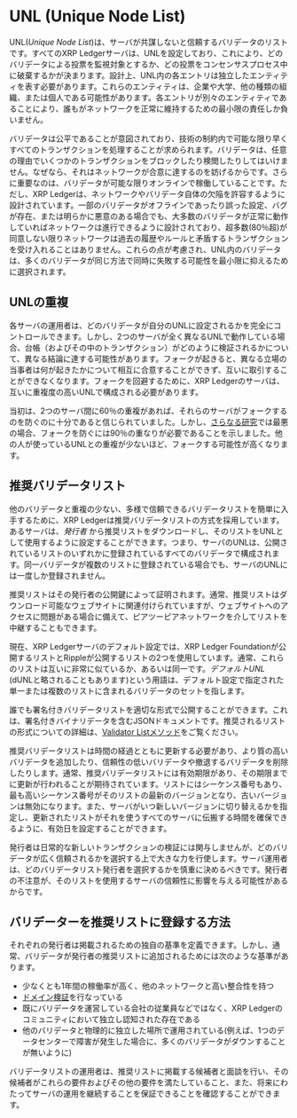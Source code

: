 # UNL (Unique Node List)

UNL(_Unique Node List_)は、サーバが共謀しないと信頼するバリデータのリストです。すべてのXRP Ledgerサーバは、UNLを設定しており、これにより、どのバリデータによる投票を監視対象とするか、どの投票をコンセンサスプロセス中に破棄するかが決まります。設計上、UNL内の各エントリは独立したエンティティを表す必要があります。これらのエンティティは、企業や大学、他の種類の組織、または個人である可能性があります。各エントリが別々のエンティティであることにより、誰もがネットワークを正常に維持するための最小限の責任しか負いません。

バリデータは公平であることが意図されており、技術の制約内で可能な限り早くすべてのトランザクションを処理することが求められます。バリデータは、任意の理由でいくつかのトランザクションをブロックしたり検閲したりしてはいけません。なぜなら、それはネットワークが合意に達するのを妨げるからです。さらに重要なのは、バリデータが可能な限りオンラインで稼働していることです。ただし、XRP Ledgerは、ネットワークやバリデータ自体の欠陥を許容するように設計されています。一部のバリデータがオフラインであったり誤った設定、バグが存在、または明らかに悪意のある場合でも、大多数のバリデータが正常に動作していればネットワークは進行できるように設計されており、超多数(80％超)が同意しない限りネットワークは過去の履歴やルールと矛盾するトランザクションを受け入れることはありません。これらの点が考慮され、UNL内のバリデータは、多くのバリデータが同じ方法で同時に失敗する可能性を最小限に抑えるために選択されます。

## UNLの重複

各サーバの運用者は、どのバリデータが自分のUNLに設定されるかを完全にコントロールできます。しかし、2つのサーバが全く異なるUNLで動作している場合、台帳（およびその中のトランザクション）がどのように検証されるかについて、異なる結論に達する可能性があります。フォークが起きると、異なる立場の当事者は何が起きたかについて相互に合意することができず、互いに取引することができなくなります。フォークを回避するために、XRP Ledgerのサーバは、互いに重複度の高いUNLで構成される必要があります。

当初は、2つのサーバ間に60％の重複があれば、それらのサーバがフォークするのを防ぐのに十分であると信じられていました。しかし、[さらなる研究](./consensus-research.md)では最悪の場合、フォークを防ぐには90％の重なりが必要であることを示しました。他の人が使っているUNLとの重複が少ないほど、フォークする可能性が高くなります。

## 推奨バリデータリスト

他のバリデータと重複の少ない、多様で信頼できるバリデータリストを簡単に入手するために、XRP Ledgerは推奨バリデータリストの方式を採用しています。あるサーバは、_発行者_ から推奨リストをダウンロードし、そのリストをUNLとして使用するように設定することができます。つまり、サーバのUNLは、公開されているリストのいずれかに登録されているすべてのバリデータで構成されます。同一バリデータが複数のリストに登録されている場合でも、サーバのUNLには一度しか登録されません。

推奨リストはその発行者の公開鍵によって証明されます。通常、推奨リストはダウンロード可能なウェブサイトに関連付けられていますが、ウェブサイトへのアクセスに問題がある場合に備えて、ピアツーピアネットワークを介してリストを中継することもできます。

現在、XRP Ledgerサーバのデフォルト設定では、XRP Ledger Foundationが公開するリストとRippleが公開するリストの2つを使用しています。通常、これらのリストは互いに非常に似ているか、あるいは同一です。_デフォルトUNL_ (dUNLと略されることもあります)という用語は、デフォルト設定で指定された単一または複数のリストに含まれるバリデータのセットを指します。

誰でも署名付きバリデータリストを適切な形式で公開することができます。これは、署名付きバイナリデータを含むJSONドキュメントです。推奨されるリストの形式についての詳細は、[Validator Listメソッド](/ja/docs/references/http-websocket-apis/peer-port-methods/validator-list/)をご覧ください。

推奨バリデータリストは時間の経過とともに更新する必要があり、より質の高いバリデータを追加したり、信頼性の低いバリデータや撤退するバリデータを削除したりします。通常、推奨バリデータリストには有効期限があり、その期限までに更新が行われることが期待されています。リストにはシーケンス番号もあり、最も高いシーケンス番号がそのリストの最新のバージョンとなり、古いバージョンは無効になります。また、サーバがいつ新しいバージョンに切り替えるかを指定し、更新されたリストがそれを使うすべてのサーバに伝搬する時間を確保できるように、有効日を設定することができます。

発行者は日常的な新しいトランザクションの検証には関与しませんが、どのバリデータが広く信頼されるかを選択する上で大きな力を行使します。サーバ運用者は、どのバリデータリスト発行者を選択するかを慎重に決めるべきです。発行者の不注意が、そのリストを使用するサーバの信頼性に影響を与える可能性があるからです。

## バリデーターを推奨リストに登録する方法

それぞれの発行者は掲載されるための独自の基準を定義できます。しかし、通常、バリデータが発行者の推奨リストに追加されるためには次のような基準があります。

- 少なくとも1年間の稼働率が高く、他のネットワークと高い整合性を持つ
- [ドメイン検証](/ja/docs/references/xrp-ledger-toml/#domain-verification)を行なっている
- 既にバリデータを運営している会社の従業員などではなく、XRP Ledgerのコミュニティにおいて独立し認知された存在である
- 他のバリデータと物理的に独立した場所で運用されている(例えば、1つのデータセンターで障害が発生した場合に、多くのバリデータがダウンすることが無いように)

バリデータリストの運用者は、推奨リストに掲載する候補者と面談を行い、その候補者がこれらの要件およびその他の要件を満たしていること、また、将来にわたってサーバの運用を継続することを保証できることを確認することができます。
